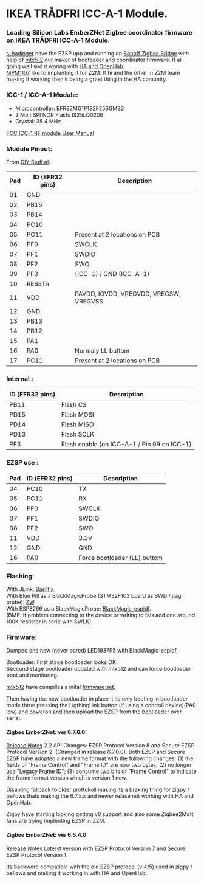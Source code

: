 # IKEA TRÅDFRI ICC-A-1 Module.

### Loading Silicon Labs EmberZNet Zigbee coordinator firmware on IKEA TRÅDFRI ICC-A-1 Module.

[s-hadinger](https://github.com/s-hadinger) have the EZSP upp and running on [Sonoff Zigbee Bridge](https://github.com/arendst/Tasmota/issues/8583) with help of [mtx512](https://github.com/mtx512)
our maker of bootoader and coordinator firmware.
If all going well sud it woring with [HA and OpenHab](https://sprut.ai/client/article/2583).  
[MPM1107](https://github.com/MPM1107) like to implenting it for Z2M. If hi and the other in Z2M team making it working then it being a graet thing in the HA comunity.


### ICC-1 / ICC-A-1 Module:

* Microcontroller: EFR32MG1P132F256GM32
* 2 Mbit SPI NOR Flash: IS25LQ020B
* Crystal: 38.4 MHz

[FCC ICC-1 RF module User Manual](https://fccid.io/FHO-ICC-1/User-Manual/User-Manual-3055710)

### Module Pinout:

From [DIY Stuff.nl](https://diystuff.nl/tradfri/tradfri-zigbee-light-link-module):

| Pad |ID (EFR32 pins) | Description |
|------------|-----------|-------|
| 01         | GND       | |
| 02         | PB15      | |
| 03         | PB14      | |
| 04         | PC10      | |
| 05         | PC11      | Present at 2 locations on PCB |
| 06         | PF0       | SWCLK |
| 07         | PF1       | SWDIO |
| 08         | PF2       | SWO   |
| 09         | PF3       | (ICC-1) / GND (ICC-A-1) |
| 10         | RESETn    | | 
| 11         | VDD       | PAVDD, IOVDD, VREGVDD, VREGSW, VREGVSS | 
| 12         | GND       | | 
| 13         | PB13      | | 
| 14         | PB12      | | 
| 15         | PA1       | | 
| 16         | PA0       | Normaly LL buttom | 
| 17         | PC11      | Present at 2 locations on PCB | 


### Internal :

| ID (EFR32 pins) | Description |
|------------|-----------|
| PB11 | Flash CS |
| PD15 | Flash MOSI |
| PD14 | Flash MISO |
| PD13 | Flash SCLK |
| PF3 | Flash enable (on ICC-A-1 / Pin 09 on ICC-1) |


### EZSP use :

| Pad |ID (EFR32 pins) | Description |
|------------|-----------|-------|
| 04         | PC10      | TX |
| 05         | PC11      | RX |
| 06         | PF0       | SWCLK |
| 07         | PF1       | SWDIO |
| 08         | PF2       | SWO   |
| 11         | VDD       | 3.3V | 
| 12         | GND       | GND |
| 16         | PA0       | Force bootloader (LL) buttom | 


### Flashing:

With  JLink: [Basilfix](https://github.com/basilfx/TRADFRI-Hacking#pinout).  
With  Blue Pill as a BlackMagicProbe (STM32F103 board as SWD / jtag probe): [ZW](https://github.com/zw/TRADFRI-Hacking/tree/master/hacks/L1527).  
With ESP8266 as a BlackMagicProbe: [BlackMagic-espidf](https://github.com/MattWestb/blackmagic-espidf).  
(BMP: if problem connecting to the device or writing to fals add one around 100K restistor in serie with SWLK).  

### Firmware:

Dumped one new (never pared) LED1837R5 with BlackMagic-espidf.  

Bootloader: First stage bootloader looks OK.  
Seccund stage bootloader updated with mtx512 and can force bootloader boot and monitoring.

[mtx512](https://github.com/mtx512) have compilles a inital [firmware set](https://github.com/mtx512/efr32/tree/master/icc-a-1).  

Then having the new bootloader in place it its only booting in bootloader mode thrue pressing the LigthingLink button (if using a controll device)(PA0 low) and poweron and then upload the EZSP from the bootloader over serial. 


#### Zigbee EmberZNet: ver 6.7.6.0: 

[Release Notes](https://www.silabs.com/documents/public/release-notes/emberznet-release-notes-6.7.6.0.pdf) 2.2 API Changes: EZSP Protocol Version 8 and Secure EZSP Protocol Version 2. (Changed in release 6.7.0.0). Both EZSP and Secure EZSP have adopted a new frame format with the following changes: (1) the fields of "Frame Control" and "Frame ID" are now two bytes; (2) no longer use "Legacy Frame ID"; (3) consume two bits of "Frame Control" to indicate the frame format version
which is version 1 now. 

Disabling fallback to older prottokoll making its a braking thing for zigpy / bellows thats making the 6.7.x.x and newer relase not working with HA and OpenHab.  

Zigpy have starting looking getting v8 support and also some Zigbee2Mqtt fans are trying implenting EZSP in Z2M. 


#### Zigbee EmberZNet: ver 6.6.4.0:

[Release Notes](https://www.silabs.com/documents/public/release-notes/emberznet-release-notes-6.6.4.0.pdf) Laterst version with EZSP Protocol Version 7 and Secure EZSP Protocol Version 1. 

Its backword compatible with the old EZSP protocol (v 4/5) used in zigpy / bellows and making it working in with HA and OpenHab.

